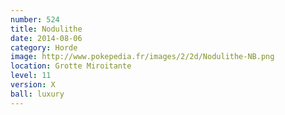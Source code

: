 ```yaml
---
number: 524
title: Nodulithe
date: 2014-08-06
category: Horde
image: http://www.pokepedia.fr/images/2/2d/Nodulithe-NB.png
location: Grotte Miroitante
level: 11
version: X
ball: luxury
---
```

